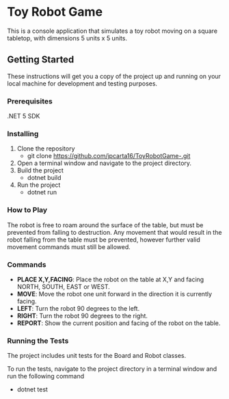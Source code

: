 # Toy Robot Game
This is a console application that simulates a toy robot moving on a square tabletop, with dimensions 5 units x 5 units.


## Getting Started
These instructions will get you a copy of the project up and running on your local machine for development and testing purposes.


### Prerequisites
.NET 5 SDK


### Installing
1. Clone the repository
    * git clone https://github.com/jpcarta16/ToyRobotGame-.git
2. Open a terminal window and navigate to the project directory.
3. Build the project
    * dotnet build
4. Run the project
    * dotnet run

### How to Play
The robot is free to roam around the surface of the table, but must be prevented from falling to destruction. Any movement that would result in the robot falling from the table must be prevented, however further valid movement commands must still be allowed.

### Commands
* **PLACE X,Y,FACING**: Place the robot on the table at X,Y and facing  NORTH, SOUTH, EAST or WEST.
* **MOVE**: Move the robot one unit forward in the direction it is currently facing.
* **LEFT**: Turn the robot 90 degrees to the left.
* **RIGHT**: Turn the robot 90 degrees to the right.
* **REPORT**: Show the current position and facing of the robot on the table.

### Running the Tests
The project includes unit tests for the Board and Robot classes.

To run the tests, navigate to the project directory in a terminal window and run the following command

* dotnet test
